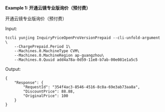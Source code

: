 **Example 1: 开通云镜专业版询价（预付费）**

开通云镜专业版询价（预付费）

Input: 

```
tccli yunjing InquiryPriceOpenProVersionPrepaid --cli-unfold-argument  \
    --ChargePrepaid.Period 1\
    --Machines.0.MachineType CVM\
    --Machines.0.MachineRegion ap-guangzhou\
    --Machines.0.Quuid add4a78a-0d59-11e8-b7ab-00e081e1a5c5
```

Output: 
```
{
    "Response": {
        "RequestId": "354f4ac3-8546-4516-8c8a-69e3ab73aa8a",
        "DiscountPrice": 88.88,
        "OriginalPrice": 100
    }
}
```

